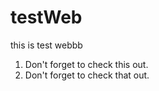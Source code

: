 # testWeb

this is test webbb

1. Don't forget to check this out.
2. Don't forget to check that out.
